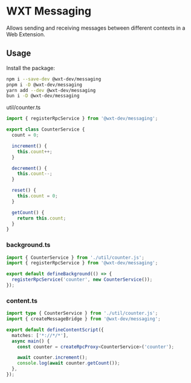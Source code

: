 # WXT Messaging

Allows sending and receiving messages between different contexts in a Web Extension.

## Usage

Install the package:

```sh
npm i --save-dev @wxt-dev/messaging
pnpm i -D @wxt-dev/messaging
yarn add --dev @wxt-dev/messaging
bun i -D @wxt-dev/messaging
```

util/counter.ts

```ts
import { registerRpcService } from '@wxt-dev/messaging';

export class CounterService {
  count = 0;

  increment() {
    this.count++;
  }

  decrement() {
    this.count--;
  }

  reset() {
    this.count = 0;
  }

  getCount() {
    return this.count;
  }
}
```

### background.ts

```ts
import { CounterService } from './util/counter.js';
import { registerRpcService } from '@wxt-dev/messaging';

export default defineBackground(() => {
  registerRpcService('counter', new CounterService());
});
```

### content.ts

```ts
import type { CounterService } from './util/counter.js';
import { createMessageBridge } from '@wxt-dev/messaging';

export default defineContentScript({
  matches: ['*://*/*'],
  async main() {
    const counter = createRpcProxy<CounterService>('counter');

    await counter.increment();
    console.log(await counter.getCount());
  },
});
```
